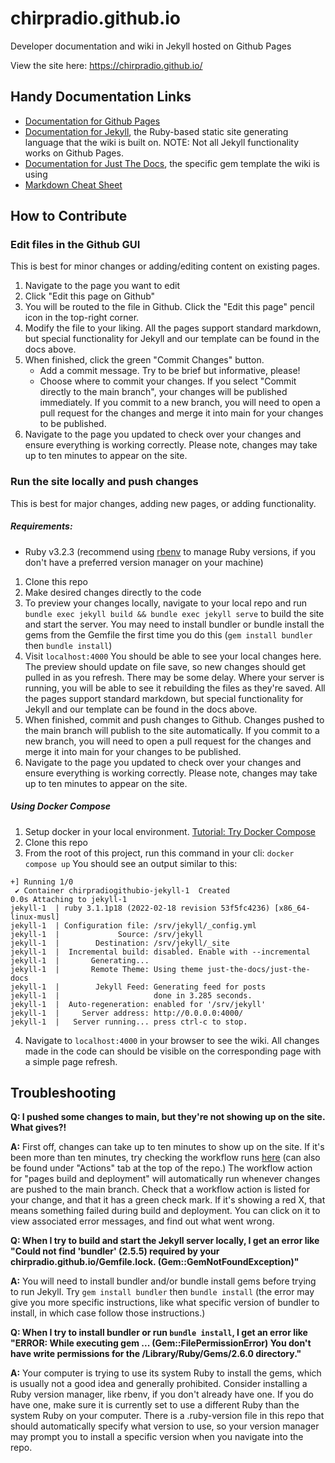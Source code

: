 # chirpradio.github.io
Developer documentation and wiki in Jekyll hosted on Github Pages

View the site here: https://chirpradio.github.io/

## Handy Documentation Links
- [Documentation for Github Pages](https://docs.github.com/en/pages)
- [Documentation for Jekyll](https://jekyllrb.com/docs/), the Ruby-based static site generating language that the wiki is built on. NOTE: Not all Jekyll functionality works on Github Pages.
- [Documentation for Just The Docs](https://just-the-docs.com/), the specific gem template the wiki is using
- [Markdown Cheat Sheet](https://www.markdownguide.org/cheat-sheet/)

## How to Contribute

### Edit files in the Github GUI
This is best for minor changes or adding/editing content on existing pages.

1. Navigate to the page you want to edit
2. Click "Edit this page on Github"
3. You will be routed to the file in Github. Click the "Edit this page" pencil icon in the top-right corner.
4. Modify the file to your liking. All the pages support standard markdown, but special functionality for Jekyll and our template can be found in the docs above.
5. When finished, click the green "Commit Changes" button.
	- Add a commit message. Try to be brief but informative, please!
	- Choose where to commit your changes. If you select "Commit directly to the main branch", your changes will be published immediately. If you commit to a new branch, you will need to open a pull request for the changes and merge it into main for your changes to be published.
6. Navigate to the page you updated to check over your changes and ensure everything is working correctly. Please note, changes may take up to ten minutes to appear on the site.

### Run the site locally and push changes
This is best for major changes, adding new pages, or adding functionality.

##### Requirements:
- Ruby v3.2.3 (recommend using [rbenv](https://github.com/rbenv/rbenv) to manage Ruby versions, if you don't have a preferred version manager on your machine)

1. Clone this repo
2. Make desired changes directly to the code
3. To preview your changes locally, navigate to your local repo and run `bundle exec jekyll build && bundle exec jekyll serve` to build the site and start the server. You may need to install bundler or bundle install the gems from the Gemfile the first time you do this (`gem install bundler` then `bundle install`)
4. Visit `localhost:4000` You should be able to see your local changes here. The preview should update on file save, so new changes should get pulled in as you refresh. There may be some delay. Where your server is running, you will be able to see it rebuilding the files as they're saved. All the pages support standard markdown, but special functionality for Jekyll and our template can be found in the docs above.
5. When finished, commit and push changes to Github. Changes pushed to the main branch will publish to the site automatically. If you commit to a new branch, you will need to open a pull request for the changes and merge it into main for your changes to be published.
6. Navigate to the page you updated to check over your changes and ensure everything is working correctly. Please note, changes may take up to ten minutes to appear on the site.

##### Using Docker Compose

1. Setup docker in your local environment. [Tutorial: Try Docker Compose](https://docs.docker.com/compose/gettingstarted/)
2. Clone this repo
3. From the root of this project, run this command in your cli: `docker compose up`
You should see an output similar to this:

```
+] Running 1/0
 ✔ Container chirpradiogithubio-jekyll-1  Created                                                                                                                                                                                                                       0.0s Attaching to jekyll-1
jekyll-1  | ruby 3.1.1p18 (2022-02-18 revision 53f5fc4236) [x86_64-linux-musl]
jekyll-1  | Configuration file: /srv/jekyll/_config.yml
jekyll-1  |             Source: /srv/jekyll
jekyll-1  |        Destination: /srv/jekyll/_site
jekyll-1  |  Incremental build: disabled. Enable with --incremental
jekyll-1  |       Generating...
jekyll-1  |       Remote Theme: Using theme just-the-docs/just-the-docs
jekyll-1  |        Jekyll Feed: Generating feed for posts
jekyll-1  |                     done in 3.285 seconds.
jekyll-1  |  Auto-regeneration: enabled for '/srv/jekyll'
jekyll-1  |     Server address: http://0.0.0.0:4000/
jekyll-1  |   Server running... press ctrl-c to stop.
```
4. Navigate to `localhost:4000` in your browser to see the wiki. All changes made in the code can should be visible on the corresponding page with a simple page refresh.

## Troubleshooting

**Q: I pushed some changes to main, but they're not showing up on the site. What gives?!**

**A:** First off, changes can take up to ten minutes to show up on the site. If it's been more than ten minutes, try checking the workflow runs [here](https://github.com/chirpradio/chirpradio.github.io/actions) (can also be found under "Actions" tab at the top of the repo.) The workflow action for "pages build and deployment" will automatically run whenever changes are pushed to the main branch. Check that a workflow action is listed for your change, and that it has a green check mark. If it's showing a red X, that means something failed during build and deployment. You can click on it to view associated error messages, and find out what went wrong.


**Q: When I try to build and start the Jekyll server locally, I get an error like "Could not find 'bundler' (2.5.5) required by your chirpradio.github.io/Gemfile.lock. (Gem::GemNotFoundException)"**

**A:** You will need to install bundler and/or bundle install gems before trying to run Jekyll. Try `gem install bundler` then `bundle install` (the error may give you more specific instructions, like what specific version of bundler to install, in which case follow those instructions.)


**Q: When I try to install bundler or run `bundle install`, I get an error like "ERROR:  While executing gem ... (Gem::FilePermissionError)
    You don't have write permissions for the /Library/Ruby/Gems/2.6.0 directory."**

**A:** Your computer is trying to use its system Ruby to install the gems, which is usually not a good idea and generally prohibited. Consider installing a Ruby version manager, like rbenv, if you don't already have one. If you do have one, make sure it is currently set to use a different Ruby than the system Ruby on your computer. There is a .ruby-version file in this repo that should automatically specify what version to use, so your version manager may prompt you to install a specific version when you navigate into the repo.
